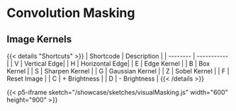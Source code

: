 # Convolution Masking

## Image Kernels

{{< details "Shortcuts" >}}
| Shortcode | Description |
| -------- | ----------- |
| V | Vertical Edge|
| H | Horizontal Edge|
| E | Edge Kernel |
| B | Box Kernel |
| S | Sharpen Kernel |
| G | Gaussian Kernel |
| Z | Sobel Kernel |
| F | Reset Image |
| C | + Brightness |
| D | - Brightness |
{{< /details >}}

{{< p5-iframe sketch="/showcase/sketches/visualMasking.js" width="600" height="900" >}}

